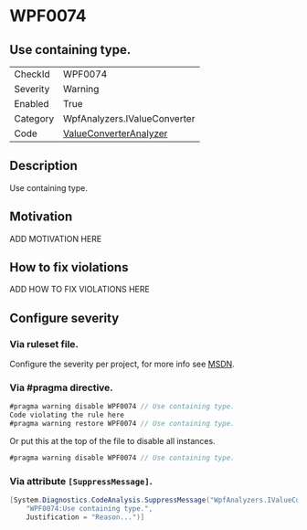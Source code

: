 # WPF0074
## Use containing type.

<!-- start generated table -->
<table>
  <tr>
    <td>CheckId</td>
    <td>WPF0074</td>
  </tr>
  <tr>
    <td>Severity</td>
    <td>Warning</td>
  </tr>
  <tr>
    <td>Enabled</td>
    <td>True</td>
  </tr>
  <tr>
    <td>Category</td>
    <td>WpfAnalyzers.IValueConverter</td>
  </tr>
  <tr>
    <td>Code</td>
    <td><a href="https://github.com/DotNetAnalyzers/WpfAnalyzers/blob/master/WpfAnalyzers/Analyzers/ValueConverterAnalyzer.cs">ValueConverterAnalyzer</a></td>
  </tr>
</table>
<!-- end generated table -->

## Description

Use containing type.

## Motivation

ADD MOTIVATION HERE

## How to fix violations

ADD HOW TO FIX VIOLATIONS HERE

<!-- start generated config severity -->
## Configure severity

### Via ruleset file.

Configure the severity per project, for more info see [MSDN](https://msdn.microsoft.com/en-us/library/dd264949.aspx).

### Via #pragma directive.
```C#
#pragma warning disable WPF0074 // Use containing type.
Code violating the rule here
#pragma warning restore WPF0074 // Use containing type.
```

Or put this at the top of the file to disable all instances.
```C#
#pragma warning disable WPF0074 // Use containing type.
```

### Via attribute `[SuppressMessage]`.

```C#
[System.Diagnostics.CodeAnalysis.SuppressMessage("WpfAnalyzers.IValueConverter", 
    "WPF0074:Use containing type.", 
    Justification = "Reason...")]
```
<!-- end generated config severity -->